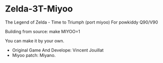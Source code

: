 # Zelda-3T-Miyoo

The Legend of Zelda - Time to Triumph (port miyoo)
For powkiddy Q90/V90

Building from source: make MIYOO=1

You can make it by your own.


- Original Game And Develope: Vincent Jouillat
- Miyoo patch: Miyano.
